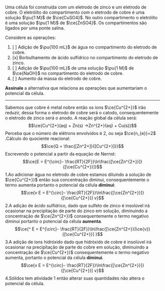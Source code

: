 Uma célula foi construída com um eletrodo de zinco e um eletrodo de cobre. O eletrólito do compartimento com o eletrodo de cobre é uma solução $\pu{1 M}$ de $\ce{CuSO4}$. No outro compartimento o eletrólito é uma solução $\pu{1 M}$ de $\ce{ZnSO4}$. Os compartimentos são ligados por uma ponte salina.

Considere as operações:

1. [ ] Adição de $\pu{100 mL}$ de água no compartimento do eletrodo de cobre.
2. [x] Borbulhamento de ácido sulfídrico no compartimento do eletrodo de zinco.
3. [ ] Adição de $\pu{100 mL}$ de uma solução $\pu{1 M}$ de $\ce{NaOH}$ no compartimento do eletrodo de cobre.
4. [ ] Aumento da massa do eletrodo de cobre.

**Assinale** a alternativa que relaciona as operações que aumentariam o potencial da célula.


---


Sabemos que cobre é metal nobre então os íons $\ce{Cu^{2+}}$ irão reduzir, dessa forma o eletrodo de cobre será o catodo, consequentemente o eletrodo de zinco será o anodo.
A reação global da célula será:
$$\ce{Cu^{2+}(aq) + Zn(s) ->Zn^{2+}(aq) + Cu(s)}$$
Perceba que o número de elétrons envolvidos é 2, ou seja $\ce{n_{e}}=2$ .Cálculo do quociente reacional:
$$\ce{Q = \frac{[Zn^2+]}{[Cu^{2+}]}}$$
Escrevendo o potencial a partir da equação de Nernst:
$$\ce{E = E^{\circ}- \frac{RT}{2F}}\ln\frac{[\ce{Zn^{2+}}]}{[\ce{Cu^{2+}}]}$$
1.Ao adicionar água no eletrodo de cobre estamos diluindo a solução de $\ce{Cu^{2+}}$ então sua concentração diminui, consequentemente o termo aumenta portanto o potencial da célula **diminui**:
$$\ce{v E = E^{\circ}- \frac{RT}{2F}}\ln\frac{[\ce{Zn^{2+}}]}{[\ce{Cu^{2+}}] v}$$
2.A adição de ácido sulfídrico, dado que sulfeto de zinco é insolúvel irá ocasionar na precipitação de parte do zinco em solução, diminuindo a concentração de $\ce{Zn^{2+}}$ consequentemente o termo negativo diminui portanto o potencial da célula **aumenta**.
$$\ce{^ E = E^{\circ}- \frac{RT}{2F}}\ln\frac{[\ce{Zn^{2+}}]\ce{v}}{[\ce{Cu^{2+}}] }$$
3.A adição de íons hidróxido dado que hidróxido de cobre é insolúvel irá ocasionar na precipitação de parte do cobre em solução, diminuindo a concentração de $\ce{Cu^{2+}}$ consequentemente o termo negativo aumenta, portanto o potencial da célula **diminui**.
$$\ce{v E = E^{\circ}- \frac{RT}{2F}}\ln\frac{[\ce{Zn^{2+}}]}{[\ce{Cu^{2+}}] v}$$
4.Sólidos tem atividade 1 então alterar suas quantidades não altera o potencial da célula.
